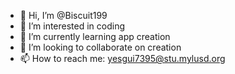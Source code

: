 - 👋 Hi, I’m @Biscuit199
- 👀 I’m interested in coding
- 🌱 I’m currently learning app creation
- 💞️ I’m looking to collaborate on creation
- 📫 How to reach me: yesgui7395@stu.mylusd.org
<!---
Biscuit199/Biscuit199 is a ✨ special ✨ repository because its `README.md` (this file) appears on your GitHub profile.
You can click the Preview link to take a look at your changes.
--->



























































